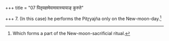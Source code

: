 +++
title = "07 पितृयज्ञमेवामावास्यायाङ् कुरुते"

+++
7. (In this case) he performs the Pitr̥yajña only on the New-moon-day.[^1]  

[^1]: Which forms a part of the New-moon-sacrificial ritual.
